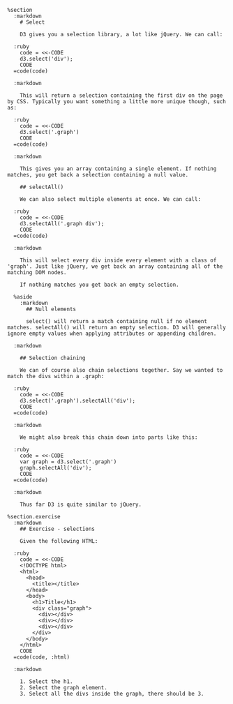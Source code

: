     %section
      :markdown
        # Select

        D3 gives you a selection library, a lot like jQuery. We can call:

      :ruby
        code = <<-CODE
        d3.select('div');
        CODE
      =code(code)

      :markdown

        This will return a selection containing the first div on the page by CSS. Typically you want something a little more unique though, such as:

      :ruby
        code = <<-CODE
        d3.select('.graph')
        CODE
      =code(code)

      :markdown

        This gives you an array containing a single element. If nothing matches, you get back a selection containing a null value.

        ## selectAll()

        We can also select multiple elements at once. We can call:

      :ruby
        code = <<-CODE
        d3.selectAll('.graph div');
        CODE
      =code(code)

      :markdown

        This will select every div inside every element with a class of 'graph'. Just like jQuery, we get back an array containing all of the matching DOM nodes.

        If nothing matches you get back an empty selection.

      %aside
        :markdown
          ## Null elements

          select() will return a match containing null if no element matches. selectAll() will return an empty selection. D3 will generally ignore empty values when applying attributes or appending children.

      :markdown

        ## Selection chaining

        We can of course also chain selections together. Say we wanted to match the divs within a .graph:

      :ruby
        code = <<-CODE
        d3.select('.graph').selectAll('div');
        CODE
      =code(code)

      :markdown

        We might also break this chain down into parts like this:

      :ruby
        code = <<-CODE
        var graph = d3.select('.graph')
        graph.selectAll('div');
        CODE
      =code(code)

      :markdown

        Thus far D3 is quite similar to jQuery.

    %section.exercise
      :markdown
        ## Exercise - selections

        Given the following HTML:

      :ruby
        code = <<-CODE
        <!DOCTYPE html>
        <html>
          <head>
            <title></title>
          </head>
          <body>
            <h1>Title</h1>
            <div class="graph">
              <div></div>
              <div></div>
              <div></div>
            </div>
          </body>
        </html>
        CODE
      =code(code, :html)

      :markdown

        1. Select the h1.
        2. Select the graph element.
        3. Select all the divs inside the graph, there should be 3.
